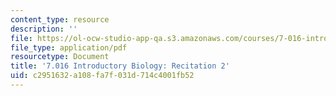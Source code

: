 ```yaml
---
content_type: resource
description: ''
file: https://ol-ocw-studio-app-qa.s3.amazonaws.com/courses/7-016-introductory-biology-fall-2018/c2951632a108fa7f031d714c4001fb52_MIT7_016F18rec2.pdf
file_type: application/pdf
resourcetype: Document
title: '7.016 Introductory Biology: Recitation 2'
uid: c2951632-a108-fa7f-031d-714c4001fb52
---
```


